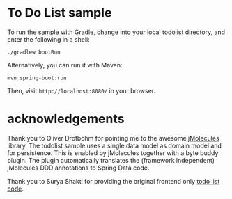 # To Do List sample
To run the sample with Gradle, change into your local todolist directory, and enter the following in a shell:

`./gradlew bootRun`

Alternatively, you can run it with Maven:

`mvn spring-boot:run`

Then, visit `http://localhost:8080/` in your browser.

# acknowledgements
Thank you to Oliver Drotbohm for pointing me to the awesome [jMolecules](https://github.com/xmolecules/jmolecules) library.  The todolist sample uses a single data model as domain model and for persistence. This is enabled by jMolecules together with a byte buddy plugin. The plugin automatically translates the (framework independent) jMolecules DDD annotations to Spring Data code.


Thank you to Surya Shakti for providing the original frontend only [todo list code](https://suryashakti1999.medium.com/to-do-list-app-using-javascript-for-absolute-beginners-13ea9e38a033).

